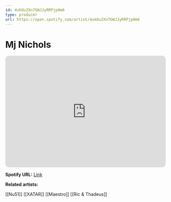 ```yaml
---
id: 4ukOu2Xn7GWJJyRRPjp0m6
type: producer
url: https://open.spotify.com/artist/4ukOu2Xn7GWJJyRRPjp0m6
---
```

# Mj Nichols

<iframe style="border-radius:12px" src="https://open.spotify.com/embed/artist/4ukOu2Xn7GWJJyRRPjp0m6" width="100%" height="352" frameBorder="0" allowfullscreen="" allow="autoplay; clipboard-write; encrypted-media; fullscreen; picture-in-picture" loading="lazy"></iframe>

**Spotify URL:** [Link](https://open.spotify.com/artist/4ukOu2Xn7GWJJyRRPjp0m6)

**Related artists:**

[[Nu51]]
[[XATAR]]
[[Maestro]]
[[Ric & Thadeus]]
